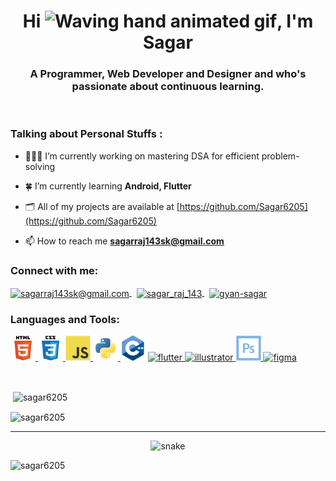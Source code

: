 <h1 align="center">Hi 
  <img src="https://raw.githubusercontent.com/nixin72/nixin72/master/wave.gif" 
         alt="Waving hand animated gif"
         height="45"
         width="45" />, I'm Sagar</h1>
<h3 align="center">A Programmer, Web Developer and Designer and who's passionate about continuous learning.</h3>

<br>
<h3>Talking about Personal Stuffs : </h3>

- 👨🏻‍💻  I’m currently working on mastering DSA for efficient problem-solving

- 🍀  I’m currently learning **Android, Flutter**

- 🗂️  All of my projects are available at [https://github.com/Sagar6205](https://github.com/Sagar6205)

- 📫  How to reach me **sagarraj143sk@gmail.com**

<h3 align="left">Connect with me:</h3>
<p align="left">
<a href="https://gmail.com/sagarraj143sk@gmail.com" target="blank"><img align="center" src="https://imgtr.ee/images/2023/06/28/74c9903e20f6702564325a2de1938b30.png" alt="sagarraj143sk@gmail.com" height="40" width="40" />
</a>&nbsp;
<a href="https://instagram.com/sagar_raj_143" target="blank"><img align="center" src="https://raw.githubusercontent.com/rahuldkjain/github-profile-readme-generator/master/src/images/icons/Social/instagram.svg" alt="sagar_raj_143" height="30" width="40" />
</a>&nbsp;
<a href="https://linkedin.com/in/gyan-sagar" target="blank"><img align="center" src="https://raw.githubusercontent.com/rahuldkjain/github-profile-readme-generator/master/src/images/icons/Social/linked-in-alt.svg" alt="gyan-sagar" height="30" width="40" /></a>  
</p>

<h3 align="left">Languages and Tools:</h3>
<p align="left"> <a href="https://www.w3schools.com/cpp/" target="_blank" rel="noreferrer"> 
<a href="https://www.w3.org/html/" target="_blank" rel="noreferrer"> <img src="https://raw.githubusercontent.com/devicons/devicon/master/icons/html5/html5-original-wordmark.svg" alt="html5" width="40" height="40"/> 
  <a href="https://www.w3schools.com/css/" target="_blank" rel="noreferrer"> <img src="https://raw.githubusercontent.com/devicons/devicon/master/icons/css3/css3-original-wordmark.svg" alt="css3" width="40" height="40"/> </a>
  <a href="https://developer.mozilla.org/en-US/docs/Web/JavaScript" target="_blank" rel="noreferrer">
    <img src="https://raw.githubusercontent.com/devicons/devicon/master/icons/javascript/javascript-original.svg" alt="javascript" width="40" height="40"/> </a>
    <a href="https://www.python.org" target="_blank" rel="noreferrer">
  <img src="https://raw.githubusercontent.com/devicons/devicon/master/icons/python/python-original.svg" alt="python" width="40" height="40"/> </a> 
<img src="https://raw.githubusercontent.com/devicons/devicon/master/icons/cplusplus/cplusplus-original.svg" alt="cplusplus" width="40" height="40"/> </a> <a href="https://flutter.dev" target="_blank" rel="noreferrer"> <img src="https://www.vectorlogo.zone/logos/flutterio/flutterio-icon.svg" alt="flutter" width="40" height="40"/> </a> </a> <a href="https://www.adobe.com/in/products/illustrator.html" target="_blank" rel="noreferrer"> <img src="https://www.vectorlogo.zone/logos/adobe_illustrator/adobe_illustrator-icon.svg" alt="illustrator" width="40" height="40"/> </a> <a href="https://www.photoshop.com/en" target="_blank" rel="noreferrer"> <img src="https://raw.githubusercontent.com/devicons/devicon/master/icons/photoshop/photoshop-line.svg" alt="photoshop" width="40" height="40"/> </a> 
<a href="https://www.figma.com/" target="_blank" rel="noreferrer"> <img src="https://www.vectorlogo.zone/logos/figma/figma-icon.svg" alt="figma" width="40" height="40"/> </a> 
</p>
<br>
<p>&nbsp;<img align="center" height="200px" width="400" src="https://github-readme-stats.vercel.app/api?username=sagar6205&show_icons=true&locale=en&theme=radical" alt="sagar6205" /></p>
<!-- <div></div> -->
<p><img align="center" height="200px" width="400" src="https://github-readme-streak-stats.herokuapp.com/?user=sagar6205&theme=radical" alt="sagar6205" /></p>
<hr>
<p align="center">
  <img src="https://github.com/ishikkkkaaaa/ishikkkkaaaa/raw/output/github-contribution-grid-snake.svg" alt="snake"></center>
</p>

<p align="left"> <img src="https://komarev.com/ghpvc/?username=sagar6205&label=Profile%20views&color=0e75b6&style=flat" alt="sagar6205" /> </p>
